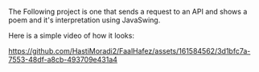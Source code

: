 The Following project is one that sends a request to an API and shows a poem and it's interpretation using JavaSwing.

Here is a simple video of how it looks:



https://github.com/HastiMoradi2/FaalHafez/assets/161584562/3d1bfc7a-7553-48df-a8cb-493709e431a4

